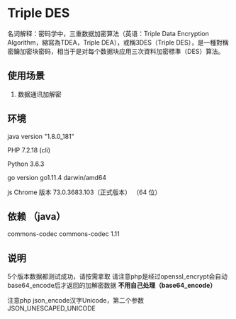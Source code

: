 # Triple DES
名词解释：密码学中，三重数据加密算法（英语：Triple Data Encryption Algorithm，縮寫為TDEA，Triple DEA），或稱3DES（Triple DES），是一種對稱密鑰加密块密码，相当于是对每个数据块应用三次資料加密標準（DES）算法。

## 使用场景
1. 数据通讯加解密

## 环境
java version "1.8.0_181"

PHP 7.2.18 (cli)

Python 3.6.3

go version go1.11.4 darwin/amd64

js Chrome 版本 73.0.3683.103（正式版本） （64 位）

## 依赖 （java）
<dependency>
    <groupId>commons-codec</groupId>
    <artifactId>commons-codec</artifactId>
    <version>1.11</version>
</dependency>

## 说明
5个版本数据都测试成功，请按需拿取
请注意php是经过openssl_encrypt会自动base64_encode后才返回的加解密数据
**不用自己处理（base64_encode）**

注意php json_encode汉字Unicode，第二个参数 JSON_UNESCAPED_UNICODE

